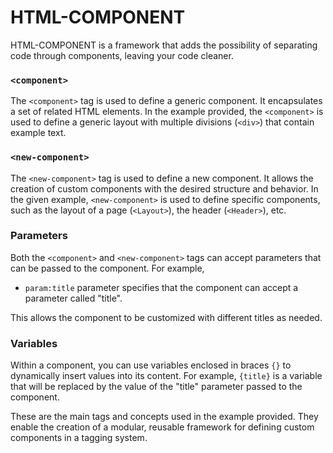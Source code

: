 # HTML-COMPONENT

 HTML-COMPONENT is a framework that adds the possibility of separating code through components, leaving your code cleaner. 

### `<component>`

The `<component>` tag is used to define a generic component. It encapsulates a set of related HTML elements. In the example provided, the `<component>` is used to define a generic layout with multiple divisions (`<div>`) that contain example text.

### `<new-component>`

The `<new-component>` tag is used to define a new component. It allows the creation of custom components with the desired structure and behavior. In the given example, `<new-component>` is used to define specific components, such as the layout of a page (`<Layout>`), the header (`<Header>`), etc.

### Parameters

Both the `<component>` and `<new-component>` tags can accept parameters that can be passed to the component. For example, 
 - `param:title` parameter specifies that the component can accept a parameter called "title".
 
 This allows the component to be customized with different titles as needed.

### Variables

Within a component, you can use variables enclosed in braces `{}` to dynamically insert values ​​into its content. For example, `{title}` is a variable that will be replaced by the value of the "title" parameter passed to the component.

These are the main tags and concepts used in the example provided. They enable the creation of a modular, reusable framework for defining custom components in a tagging system.